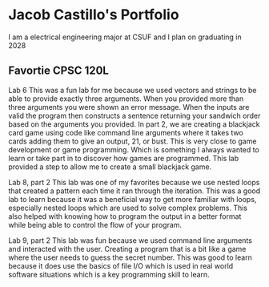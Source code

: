 
# Jacob Castillo's Portfolio 

I am a electrical engineering major at CSUF and I plan on graduating in 2028

## Favortie CPSC 120L

Lab 6
This was a fun lab for me because we used vectors and strings to be able to provide exactly three arguments. When you provided more than three arguments you were shown an error message. When the inputs are valid the program then constructs a sentence returning your sandwich order based on the arguments you provided. In part 2, we are creating a blackjack card game using code like command line arguments where it takes two cards adding them to give an output, 21, or bust. This is very close to game development or game programming. Which is something I always wanted to learn or take part in to discover how games are programmed. This lab provided a step to allow me to create a small blackjack game. 

Lab 8, part 2
This lab was one of my favorites because we use nested loops that created a pattern each time it ran through the iteration. This was a good lab to learn because it was a beneficial way to get more familiar with loops, especially nested loops which are used to solve complex problems. This also helped with knowing how to program the output in a better format while being able to control the flow of your program. 

Lab 9, part 2
This lab was fun because we used command line arguments and interacted with the user. Creating a program that is a bit like a game where the user needs to guess the secret number. This was good to learn because it does use the basics of file I/O which is used in real world software situations which is a key programming skill to learn. 

